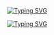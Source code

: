 [![Typing SVG](https://readme-typing-svg.herokuapp.com?color=%2336BCF7&lines=I'm+learning+Python+)](https://git.io/typing-svg)

[![Typing SVG](https://readme-typing-svg.herokuapp.com?color=%2336BCF7&lines=+I'm+also+a+professional+sports+shooter+)](https://git.io/typing-svg)
